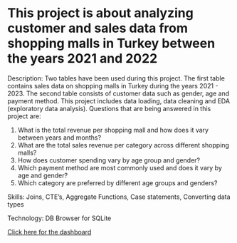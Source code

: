 # This project is about analyzing customer and sales data from shopping malls in Turkey between the years 2021 and 2022

Description: Two tables have been used during this project. The first table contains sales data on shopping malls in Turkey during the years 2021 - 2023. The second table consists of customer data such as gender, age and payment method. This project includes data loading, data cleaning and  EDA (exploratory data analysis).
Questions that are being answered in this project are:

1. What is the total revenue per shopping mall and how does it vary between years and months? 
2. What are the total sales revenue per category across different shopping malls?
3. How does customer spending vary by age group and gender?
4. Which payment method are most commonly used and does it vary by age and gender?
5. Which category are preferred by different age groups and genders? 

Skills: Joins, CTE’s, Aggregate Functions, Case statements, Converting data types

Technology: DB Browser for SQLite


<a href="https://public.tableau.com/app/profile/phi.bui/viz/Salesandcustomerdataproject/Dashboard3"> Click here for the dashboard
